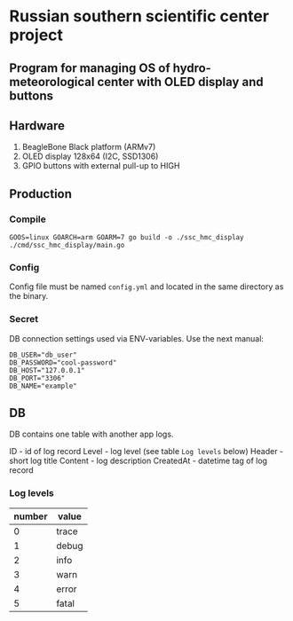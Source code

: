 # Russian southern scientific center project

## Program for managing OS of hydro-meteorological center with OLED display and buttons

## Hardware

1. BeagleBone Black platform (ARMv7)
2. OLED display 128x64 (I2C, SSD1306)
3. GPIO buttons with external pull-up to HIGH

## Production

### Compile

```shell
GOOS=linux GOARCH=arm GOARM=7 go build -o ./ssc_hmc_display ./cmd/ssc_hmc_display/main.go
```

### Config

Config file must be named `config.yml` and located in the same directory as the binary.

### Secret

DB connection settings used via ENV-variables. Use the next manual:

```env
DB_USER="db_user"
DB_PASSWORD="cool-password"
DB_HOST="127.0.0.1"
DB_PORT="3306"
DB_NAME="example"
```

## DB

DB contains one table with another app logs.

ID - id of log record
Level - log level (see table `Log levels` below)
Header - short log title
Content - log description
CreatedAt - datetime tag of log record

### Log levels

| number | value |
|--------|-------|
| 0      | trace |
| 1      | debug |
| 2      | info  |
| 3      | warn  |
| 4      | error |
| 5      | fatal |
